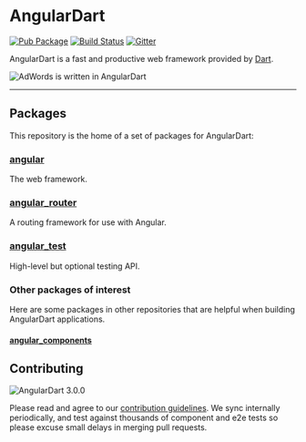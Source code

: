 # AngularDart

<!-- Badges -->

[![Pub Package](https://img.shields.io/pub/v/angular2.svg)](https://pub.dartlang.org/packages/angular2)
[![Build Status](https://travis-ci.org/dart-lang/angular.svg?branch=master)](https://travis-ci.org/dart-lang/angular)
[![Gitter](https://img.shields.io/gitter/room/dart-lang/angular.svg)](https://gitter.im/dart-lang/angular)

AngularDart is a fast and productive web framework provided by [Dart][].

[Dart]: https://webdev.dartlang.org/angular/

![AdWords is written in AngularDart](https://webdev.dartlang.org/angular/images/Google-AdWords-Next-Interface-800x342.png)

---

## Packages

This repository is the home of a set of packages for AngularDart:

### [angular](angular/README.md)

The web framework.

### [angular_router](angular_router/README.md)

A routing framework for use with Angular.

### [angular_test](angular_test/README.md)

High-level but optional testing API.

### Other packages of interest

Here are some packages in other repositories that are helpful when building
AngularDart applications.

#### [angular_components](https://github.com/dart-lang/angular_components)

## Contributing

![AngularDart 3.0.0](https://3.bp.blogspot.com/-Pypqb322bLc/WQpchgDAsKI/AAAAAAAAPI4/eBaQwnDkACYglJhBuinr5YzE9x_mQ-EGgCLcB/s640/angulardart-3.0-release.jpg)

Please read and agree to our [contribution guidelines][contribute]. We sync
internally periodically, and test against thousands of component and e2e tests
so please excuse small delays in merging pull requests.

[contribute]: https://github.com/dart-lang/angular/blob/master/CONTRIBUTING.md
